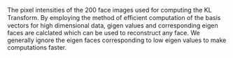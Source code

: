  The pixel intensities of the 200 face images used for computing the KL Transform. By employing the method of eﬃcient computation of the basis vectors for high dimensional data, gigen values and corresponding eigen faces are calclated which can be used to reconstruct any face. We generally ignore the eigen faces corresponding to low eigen values to make computations faster.
